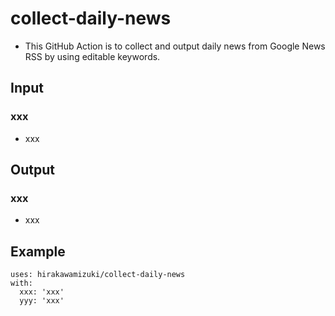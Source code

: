 # collect-daily-news

* This GitHub Action is to collect and output daily news from Google News RSS by using editable keywords.

## Input

### xxx

* xxx

## Output

### xxx

* xxx

## Example

```
uses: hirakawamizuki/collect-daily-news
with:
  xxx: 'xxx'
  yyy: 'xxx'
```
